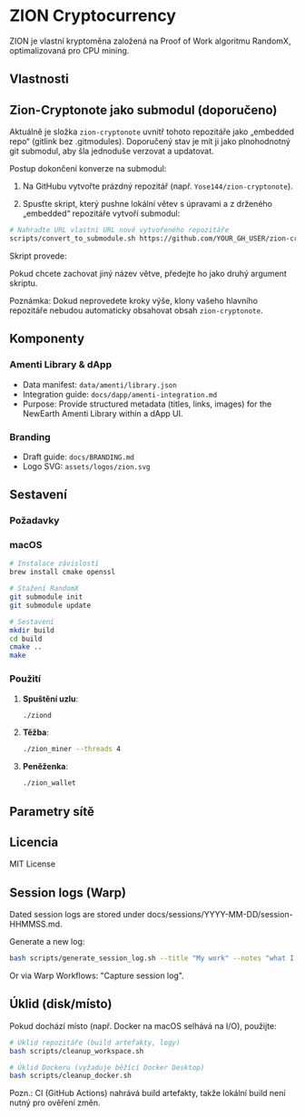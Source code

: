 # ZION Cryptocurrency

ZION je vlastní kryptoměna založená na Proof of Work algoritmu RandomX, optimalizovaná pro CPU mining.

## Vlastnosti


## Zion-Cryptonote jako submodul (doporučeno)

Aktuálně je složka `zion-cryptonote` uvnitř tohoto repozitáře jako „embedded repo“ (gitlink bez .gitmodules). Doporučený stav je mít ji jako plnohodnotný git submodul, aby šla jednoduše verzovat a updatovat.

Postup dokončení konverze na submodul:

1) Na GitHubu vytvořte prázdný repozitář (např. `Yose144/zion-cryptonote`).

2) Spusťte skript, který pushne lokální větev s úpravami a z drženého „embedded“ repozitáře vytvoří submodul:

```bash
# Nahraďte URL vlastní URL nově vytvořeného repozitáře
scripts/convert_to_submodule.sh https://github.com/YOUR_GH_USER/zion-cryptonote.git zion-mainnet
```

Skript provede:

Pokud chcete zachovat jiný název větve, předejte ho jako druhý argument skriptu.

Poznámka: Dokud neprovedete kroky výše, klony vašeho hlavního repozitáře nebudou automaticky obsahovat obsah `zion-cryptonote`.

## Komponenty


### Amenti Library & dApp
- Data manifest: `data/amenti/library.json`
- Integration guide: `docs/dapp/amenti-integration.md`
- Purpose: Provide structured metadata (titles, links, images) for the NewEarth Amenti Library within a dApp UI.

### Branding
- Draft guide: `docs/BRANDING.md`
- Logo SVG: `assets/logos/zion.svg`

## Sestavení

### Požadavky


### macOS

```bash
# Instalace závislostí
brew install cmake openssl

# Stažení RandomX
git submodule init
git submodule update

# Sestavení
mkdir build
cd build
cmake ..
make
```

### Použití

1. **Spuštění uzlu**:
   ```bash
   ./ziond
   ```

2. **Těžba**:
   ```bash
   ./zion_miner --threads 4
   ```

3. **Peněženka**:
   ```bash
   ./zion_wallet
   ```

## Parametry sítě


## Licencia

MIT License

## Session logs (Warp)

Dated session logs are stored under docs/sessions/YYYY-MM-DD/session-HHMMSS.md.

Generate a new log:
```bash
bash scripts/generate_session_log.sh --title "My work" --notes "what I did"
```
Or via Warp Workflows: "Capture session log".

## Úklid (disk/místo)

Pokud dochází místo (např. Docker na macOS selhává na I/O), použijte:

```bash
# Úklid repozitáře (build artefakty, logy)
bash scripts/cleanup_workspace.sh

# Úklid Dockeru (vyžaduje běžící Docker Desktop)
bash scripts/cleanup_docker.sh
```

Pozn.: CI (GitHub Actions) nahrává build artefakty, takže lokální build není nutný pro ověření změn.
